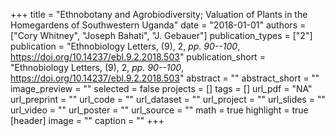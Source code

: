 +++
title = "Ethnobotany and Agrobiodiversity; Valuation of Plants in the Homegardens of Southwestern Uganda"
date = "2018-01-01"
authors = ["Cory Whitney", "Joseph Bahati", "J. Gebauer"]
publication_types = ["2"]
publication = "Ethnobiology Letters, (9), 2, _pp. 90--100_, https://doi.org/10.14237/ebl.9.2.2018.503"
publication_short = "Ethnobiology Letters, (9), 2, _pp. 90--100_, https://doi.org/10.14237/ebl.9.2.2018.503"
abstract = ""
abstract_short = ""
image_preview = ""
selected = false
projects = []
tags = []
url_pdf = "NA"
url_preprint = ""
url_code = ""
url_dataset = ""
url_project = ""
url_slides = ""
url_video = ""
url_poster = ""
url_source = ""
math = true
highlight = true
[header]
image = ""
caption = ""
+++

